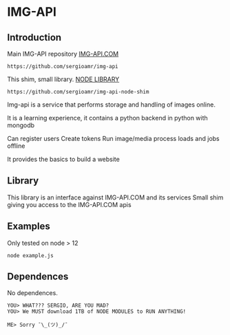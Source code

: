 # IMG-API

## Introduction

Main IMG-API repository
[IMG-API.COM](https://github.com/sergioamr/img-api)

```
https://github.com/sergioamr/img-api
```

This shim, small library.
[NODE LIBRARY](https://github.com/sergioamr/img-api-node-shim)

```
https://github.com/sergioamr/img-api-node-shim
```

Img-api is a service that performs storage and handling of images online.

It is a learning experience, it contains a python backend in python with mongodb

Can register users
Create tokens
Run image/media process loads and jobs offline

It provides the basics to build a website

## Library

This library is an interface against IMG-API.COM and its services
Small shim giving you access to the IMG-API.COM apis

## Examples

Only tested on node > 12

```
node example.js
```

## Dependences
No dependences.

```
YOU> WHAT??? SERGIO, ARE YOU MAD?
YOU> We MUST download 1TB of NODE MODULES to RUN ANYTHING!

ME> Sorry ¯\_(ツ)_/¯
```
